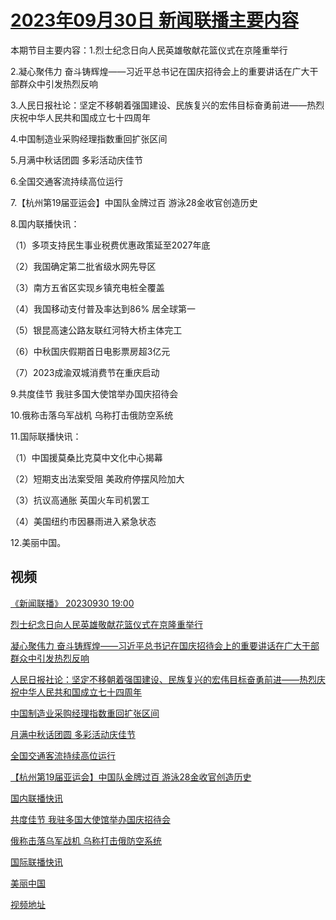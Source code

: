 # [2023年09月30日 新闻联播主要内容](https://tv.cctv.com/lm/xwlb/day/20230930.shtml)

本期节目主要内容：1.烈士纪念日向人民英雄敬献花篮仪式在京隆重举行

2.凝心聚伟力 奋斗铸辉煌——习近平总书记在国庆招待会上的重要讲话在广大干部群众中引发热烈反响

3.人民日报社论：坚定不移朝着强国建设、民族复兴的宏伟目标奋勇前进——热烈庆祝中华人民共和国成立七十四周年

4.中国制造业采购经理指数重回扩张区间

5.月满中秋话团圆 多彩活动庆佳节

6.全国交通客流持续高位运行

7.【杭州第19届亚运会】中国队金牌过百 游泳28金收官创造历史

8.国内联播快讯：

（1）多项支持民生事业税费优惠政策延至2027年底

（2）我国确定第二批省级水网先导区

（3）南方五省区实现乡镇充电桩全覆盖

（4）我国移动支付普及率达到86% 居全球第一

（5）银昆高速公路友联红河特大桥主体完工

（6）中秋国庆假期首日电影票房超3亿元

（7）2023成渝双城消费节在重庆启动

9.共度佳节 我驻多国大使馆举办国庆招待会

10.俄称击落乌军战机 乌称打击俄防空系统

11.国际联播快讯：

（1）中国援莫桑比克莫中文化中心揭幕

（2）短期支出法案受阻 美政府停摆风险加大

（3）抗议高通胀 英国火车司机罢工

（4）美国纽约市因暴雨进入紧急状态

12.美丽中国。

## 视频

[《新闻联播》 20230930 19:00](https://tv.cctv.com/2023/09/30/VIDE3NEkFJHgNn6MBr0HlnCe230930.shtml)

[烈士纪念日向人民英雄敬献花篮仪式在京隆重举行](https://tv.cctv.com/2023/09/30/VIDEeBtwObUmmOMvLNaTaZda230930.shtml)

[凝心聚伟力 奋斗铸辉煌——习近平总书记在国庆招待会上的重要讲话在广大干部群众中引发热烈反响](https://tv.cctv.com/2023/09/30/VIDErRnVT2egVvG8gwf9xj9D230930.shtml)

[人民日报社论：坚定不移朝着强国建设、民族复兴的宏伟目标奋勇前进——热烈庆祝中华人民共和国成立七十四周年](https://tv.cctv.com/2023/09/30/VIDEHzMtS9MJjcOgmwEo71SR230930.shtml)

[中国制造业采购经理指数重回扩张区间](https://tv.cctv.com/2023/09/30/VIDEMamimgdKTxkwPNUDKzGS230930.shtml)

[月满中秋话团圆 多彩活动庆佳节](https://tv.cctv.com/2023/09/30/VIDEvJdMYoFM6DzXqHHJ7QXa230930.shtml)

[全国交通客流持续高位运行](https://tv.cctv.com/2023/09/30/VIDEsl6pgs0fKa3ZhwZM1W2I230930.shtml)

[【杭州第19届亚运会】中国队金牌过百 游泳28金收官创造历史](https://tv.cctv.com/2023/09/30/VIDE4yVFFKTIGiGVm3fxbMfn230930.shtml)

[国内联播快讯](https://tv.cctv.com/2023/09/30/VIDE8DUwSRDSSczpuYRMxcW0230930.shtml)

[共度佳节 我驻多国大使馆举办国庆招待会](https://tv.cctv.com/2023/09/30/VIDEkGUQ7X7ujQYeoZ2b1PKl230930.shtml)

[俄称击落乌军战机 乌称打击俄防空系统](https://tv.cctv.com/2023/09/30/VIDEc6cmLqkgwwhfXdOVKuuE230930.shtml)

[国际联播快讯](https://tv.cctv.com/2023/09/30/VIDEKijEGo1WWeAGrPpFgFPW230930.shtml)

[美丽中国](https://tv.cctv.com/2023/09/30/VIDEmJB1bef3U88ITVAscvlS230930.shtml)

[视频地址](https://tv.cctv.com/lm/xwlb/day/20230930.shtml) 

